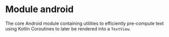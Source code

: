# Module android

The core Android module containing utilities to efficiently pre-compute text using Kotlin Coroutines to later be rendered into a `TextView`.

